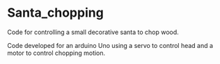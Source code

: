 # Santa_chopping
Code for controlling a small decorative santa to chop wood.

Code developed for an arduino Uno using a servo to control head and a motor to control chopping motion.
